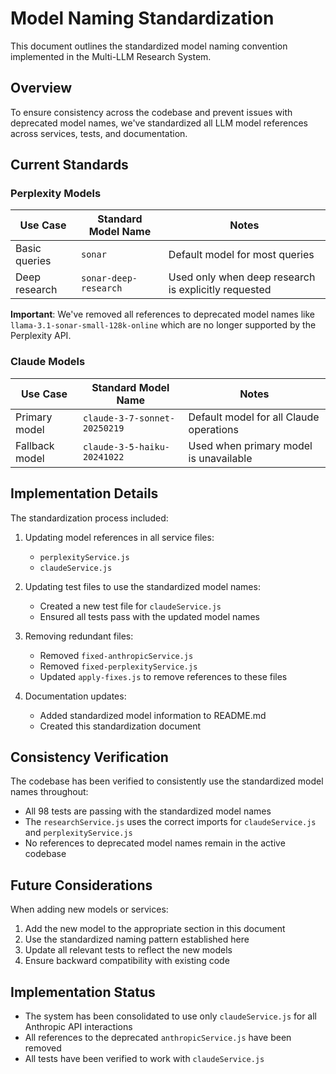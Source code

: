 # Model Naming Standardization

This document outlines the standardized model naming convention implemented in the Multi-LLM Research System.

## Overview

To ensure consistency across the codebase and prevent issues with deprecated model names, we've standardized all LLM model references across services, tests, and documentation.

## Current Standards

### Perplexity Models

| Use Case | Standard Model Name | Notes |
|----------|---------------------|-------|
| Basic queries | `sonar` | Default model for most queries |
| Deep research | `sonar-deep-research` | Used only when deep research is explicitly requested |

**Important**: We've removed all references to deprecated model names like `llama-3.1-sonar-small-128k-online` which are no longer supported by the Perplexity API.

### Claude Models

| Use Case | Standard Model Name | Notes |
|----------|---------------------|-------|
| Primary model | `claude-3-7-sonnet-20250219` | Default model for all Claude operations |
| Fallback model | `claude-3-5-haiku-20241022` | Used when primary model is unavailable |

## Implementation Details

The standardization process included:

1. Updating model references in all service files:
   - `perplexityService.js`
   - `claudeService.js`

2. Updating test files to use the standardized model names:
   - Created a new test file for `claudeService.js`
   - Ensured all tests pass with the updated model names

3. Removing redundant files:
   - Removed `fixed-anthropicService.js`
   - Removed `fixed-perplexityService.js`
   - Updated `apply-fixes.js` to remove references to these files

4. Documentation updates:
   - Added standardized model information to README.md
   - Created this standardization document

## Consistency Verification

The codebase has been verified to consistently use the standardized model names throughout:

- All 98 tests are passing with the standardized model names
- The `researchService.js` uses the correct imports for `claudeService.js` and `perplexityService.js`
- No references to deprecated model names remain in the active codebase

## Future Considerations

When adding new models or services:

1. Add the new model to the appropriate section in this document
2. Use the standardized naming pattern established here
3. Update all relevant tests to reflect the new models
4. Ensure backward compatibility with existing code

## Implementation Status

- The system has been consolidated to use only `claudeService.js` for all Anthropic API interactions
- All references to the deprecated `anthropicService.js` have been removed
- All tests have been verified to work with `claudeService.js`